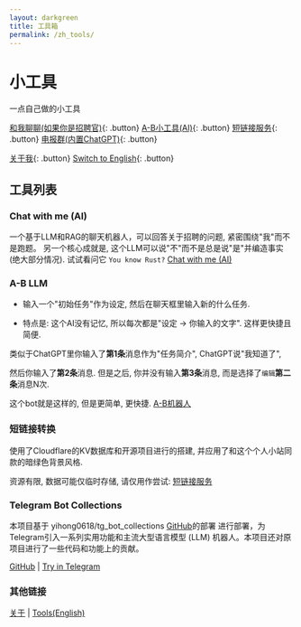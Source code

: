 ```yaml
---
layout: darkgreen
title: 工具箱
permalink: /zh_tools/
---
```


# 小工具

一点自己做的小工具

[和我聊聊(如果你是招聘官)](https://youropen.xyz/jobchat/){: .button}
[A-B小工具(AI)](https://youropen.xyz/zh_tools/repeat_task/){: .button}
[短链接服务](https://alterxyz.org/){: .button}
[电报群(内置ChatGPT)](https://t.me/+68xchbbSTa9iNzMx){: .button}

[关于我](https://about.youropen.xyz){: .button}
[Switch to English](https://youropen.xyz/en_tools/){: .button}

## 工具列表

### Chat with me (AI)

一个基于LLM和RAG的聊天机器人，可以回答关于招聘的问题, 紧密围绕"我"而不是跑题。
另一个核心成就是, 这个LLM可以说"不"而不是总是说"是"并编造事实(绝大部分情况).
试试看问它 `You know Rust?` [Chat with me (AI)](https://youropen.xyz/jobchat/)

### A-B LLM

- 输入一个"初始任务"作为设定, 然后在聊天框里输入新的什么任务.

- 特点是: 这个AI没有记忆, 所以每次都是"设定 -> 你输入的文字". 这样更快捷且简便.

类似于ChatGPT里你输入了**第1条**消息作为"任务简介", ChatGPT说"我知道了",

然后你输入了**第2条**消息. 但是之后, 你并没有输入**第3条**消息, 而是选择了`编辑`**第二条**消息N次.

这个bot就是这样的, 但是更简单, 更快捷. [A-B机器人](https://youropen.xyz/zh_tools/repeat_task/)

### 短链接转换

使用了Cloudflare的KV数据库和开源项目进行的搭建, 并应用了和这个个人小站同款的暗绿色背景风格.

资源有限, 数据可能仅临时存储, 请仅用作尝试: [短链接服务](https://alterxyz.org/)

### Telegram Bot Collections

本项目基于 yihong0618/tg_bot_collections [GitHub](https://github.com/yihong0618/tg_bot_collections)的部署 进行部署，为Telegram引入一系列实用功能和主流大型语言模型 (LLM) 机器人。本项目还对原项目进行了一些代码和功能上的贡献。

[GitHub](https://github.com/alterxyz/tg_bot_collections_lite) | [Try in Telegram](https://t.me/+68xchbbSTa9iNzMx)

### 其他链接

[关于](https://about.youropen.xyz) | [Tools(English)](https://youropen.xyz/en_tools/)
